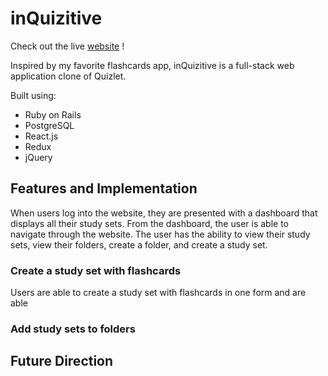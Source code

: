 # inQuizitive

Check out the live [website][heroku] !

[heroku]: https://inquizitive-app.herokuapp.com

Inspired by my favorite flashcards app, inQuizitive is a full-stack web application clone of Quizlet. 

Built using:
- Ruby on Rails
- PostgreSQL
- React.js
- Redux
- jQuery

## Features and Implementation

When users log into the website, they are presented with a dashboard that displays all their study sets. From the dashboard, the user is able to navigate through the website. The user has the ability to view their study sets, view their folders, create a folder, and create a study set.

### Create a study set with flashcards

Users are able to create a study set with flashcards in one form and are able 

### Add study sets to folders


## Future Direction
